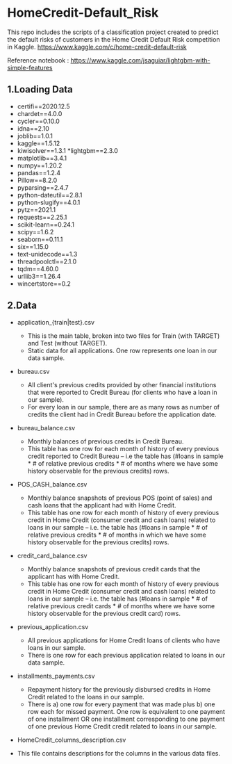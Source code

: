 # HomeCredit-Default_Risk
This repo includes the scripts of a classification project created to predict the default risks of customers in the Home Credit Default Risk competition in Kaggle.
https://www.kaggle.com/c/home-credit-default-risk

Reference notebook : https://www.kaggle.com/jsaguiar/lightgbm-with-simple-features

## 1.Loading Data

* certifi==2020.12.5
* chardet==4.0.0
* cycler==0.10.0
* idna==2.10
* joblib==1.0.1
* kaggle==1.5.12
* kiwisolver==1.3.1
*lightgbm==2.3.0
* matplotlib==3.4.1
* numpy==1.20.2
* pandas==1.2.4
* Pillow==8.2.0
* pyparsing==2.4.7
* python-dateutil==2.8.1
* python-slugify==4.0.1
* pytz==2021.1
* requests==2.25.1
* scikit-learn==0.24.1
* scipy==1.6.2
* seaborn==0.11.1
* six==1.15.0
* text-unidecode==1.3
* threadpoolctl==2.1.0
* tqdm==4.60.0
* urllib3==1.26.4
* wincertstore==0.2

## 2.Data

* application_{train|test}.csv
 
  * This is the main table, broken into two files for Train (with TARGET) and Test (without TARGET).
  * Static data for all applications. One row represents one loan in our data sample.

* bureau.csv

  * All client's previous credits provided by other financial institutions that were reported to Credit Bureau (for clients who have a loan in our sample).
  * For every loan in our sample, there are as many rows as number of credits the client had in Credit Bureau before the application date.

* bureau_balance.csv

  * Monthly balances of previous credits in Credit Bureau.
  * This table has one row for each month of history of every previous credit reported to Credit Bureau – i.e the table has (#loans in sample * # of relative previous credits *   # of months where we have some history observable for the previous credits) rows.

* POS_CASH_balance.csv

  * Monthly balance snapshots of previous POS (point of sales) and cash loans that the applicant had with Home Credit.
  * This table has one row for each month of history of every previous credit in Home Credit (consumer credit and cash loans) related to loans in our sample – i.e. the table has (#loans in sample * # of relative previous credits * # of months in which we have some history observable for the previous credits) rows.

* credit_card_balance.csv

  * Monthly balance snapshots of previous credit cards that the applicant has with Home Credit.
  * This table has one row for each month of history of every previous credit in Home Credit (consumer credit and cash loans) related to loans in our sample – i.e. the table has   (#loans in sample * # of relative previous credit cards * # of months where we have some history observable for the previous credit card) rows.

* previous_application.csv

  * All previous applications for Home Credit loans of clients who have loans in our sample.
  * There is one row for each previous application related to loans in our data sample.

* installments_payments.csv

  * Repayment history for the previously disbursed credits in Home Credit related to the loans in our sample.
  * There is a) one row for every payment that was made plus b) one row each for missed payment. One row is equivalent to one payment of one installment OR one installment         corresponding to one payment of one previous Home Credit credit related to loans in our sample.

* HomeCredit_columns_description.csv
* This file contains descriptions for the columns in the various data files.
